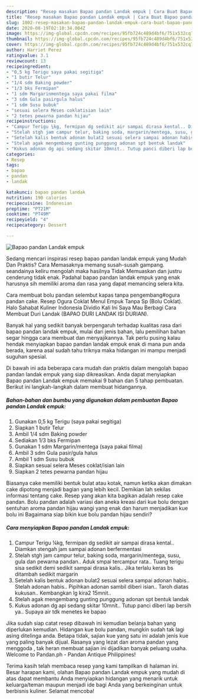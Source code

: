 ```yaml
---
description: "Resep masakan Bapao pandan Landak empuk | Cara Buat Bapao pandan Landak empuk Yang Mudah Dan Praktis"
title: "Resep masakan Bapao pandan Landak empuk | Cara Buat Bapao pandan Landak empuk Yang Mudah Dan Praktis"
slug: 1002-resep-masakan-bapao-pandan-landak-empuk-cara-buat-bapao-pandan-landak-empuk-yang-mudah-dan-praktis
date: 2020-08-19T02:10:34.004Z
image: https://img-global.cpcdn.com/recipes/95fb724c489d4bf6/751x532cq70/bapao-pandan-landak-empuk-foto-resep-utama.jpg
thumbnail: https://img-global.cpcdn.com/recipes/95fb724c489d4bf6/751x532cq70/bapao-pandan-landak-empuk-foto-resep-utama.jpg
cover: https://img-global.cpcdn.com/recipes/95fb724c489d4bf6/751x532cq70/bapao-pandan-landak-empuk-foto-resep-utama.jpg
author: Harriet Perez
ratingvalue: 3.1
reviewcount: 13
recipeingredient:
- "0,5 kg Terigu saya pakai segitiga"
- "1 butir Telur"
- "1/4 sdm Baking powder"
- "1/3 bks Fermipan"
- "1 sdm Margarinmentega saya pakai filma"
- "3 sdm Gula pasirgula halus"
- "1 sdm Susu bubuk"
- "sesuai selera Meses coklatisian lain"
- "2 tetes pewarna pandan hijau"
recipeinstructions:
- "Campur Terigu ¼kg, fermipan dg sedikit air sampai dirasa kental.. Diamkan stengah jam sampai adonan berfermentasi"
- "Stelah stgh jam campur telur, baking soda, margarin/mentega, susu, gula dan pewarna pandan.. Aduk smpai tercampur rata.. Tuang terigu sisa sedikit demi sedikit sampai dirasa kalis.. Jika terlalu keras bs ditambah sedikit margarin"
- "Setelah kalis bentuk adonan bulat2 sesuai selera sampai adonan habis.. Stelah adonan habis.. Pipihkan adonan sambil diberi isian.. Taroh diatas kukusan.. Kembangkan lg kira2 15mnit.."
- "Stelah agak mengembang gunting punggung adonan spt bentuk landak"
- "Kukus adonan dg api sedang skitar 10mnit.. Tutup panci diberi lap bersih ya.. Supaya air tdk menetes ke bapao"
categories:
- Resep
tags:
- bapao
- pandan
- landak

katakunci: bapao pandan landak 
nutrition: 190 calories
recipecuisine: Indonesian
preptime: "PT21M"
cooktime: "PT49M"
recipeyield: "4"
recipecategory: Dessert

---
```



![Bapao pandan Landak empuk](https://img-global.cpcdn.com/recipes/95fb724c489d4bf6/751x532cq70/bapao-pandan-landak-empuk-foto-resep-utama.jpg)

Sedang mencari inspirasi resep bapao pandan landak empuk yang Mudah Dan Praktis? Cara Memasaknya memang susah-susah gampang. seandainya keliru mengolah maka hasilnya Tidak Memuaskan dan justru cenderung tidak enak. Padahal bapao pandan landak empuk yang enak harusnya sih memiliki aroma dan rasa yang dapat memancing selera kita.

Cara membuat bolu pandan selembut kapas tanpa pengembang#ogura pandan cake. Resep Ogura Coklat Menul Empuk Tanpa Sp (Bolu Coklat). Halo Sahabat Kuliner Indonesia Dividio Kali Ini Saya Mau Berbagi Cara Membuat Duri Landak (BAPAO DURI LANDAK ISI DURIAN).

Banyak hal yang sedikit banyak berpengaruh terhadap kualitas rasa dari bapao pandan landak empuk, mulai dari jenis bahan, lalu pemilihan bahan segar hingga cara membuat dan menyajikannya. Tak perlu pusing kalau hendak menyiapkan bapao pandan landak empuk enak di mana pun anda berada, karena asal sudah tahu triknya maka hidangan ini mampu menjadi suguhan spesial.


Di bawah ini ada beberapa cara mudah dan praktis dalam mengolah bapao pandan landak empuk yang siap dikreasikan. Anda dapat menyiapkan Bapao pandan Landak empuk memakai 9 bahan dan 5 tahap pembuatan. Berikut ini langkah-langkah dalam membuat hidangannya.

<!--inarticleads1-->

##### Bahan-bahan dan bumbu yang digunakan dalam pembuatan Bapao pandan Landak empuk:

1. Gunakan 0,5 kg Terigu (saya pakai segitiga)
1. Siapkan 1 butir Telur
1. Ambil 1/4 sdm Baking powder
1. Sediakan 1/3 bks Fermipan
1. Gunakan 1 sdm Margarin/mentega (saya pakai filma)
1. Ambil 3 sdm Gula pasir/gula halus
1. Ambil 1 sdm Susu bubuk
1. Siapkan sesuai selera Meses coklat/isian lain
1. Siapkan 2 tetes pewarna pandan hijau


Biasanya cake memiliki bentuk bulat atau kotak, namun ketika akan dimakan cake dipotong menjadi bagian yang lebih kecil. Demikian lah sekilas informasi tentang cake. Resep yang akan kita bagikan adalah resep cake pandan. Bolu pandan adalah variasi dan aneka kreasi dari kue bolu dengan sentuhan aroma pandan hijau wangi yang enak dan harum menjadikan kue bolu ini Bagaimana siap bikin kue bolu pandan hijau sendiri? 

<!--inarticleads2-->

##### Cara menyiapkan Bapao pandan Landak empuk:

1. Campur Terigu ¼kg, fermipan dg sedikit air sampai dirasa kental.. Diamkan stengah jam sampai adonan berfermentasi
1. Stelah stgh jam campur telur, baking soda, margarin/mentega, susu, gula dan pewarna pandan.. Aduk smpai tercampur rata.. Tuang terigu sisa sedikit demi sedikit sampai dirasa kalis.. Jika terlalu keras bs ditambah sedikit margarin
1. Setelah kalis bentuk adonan bulat2 sesuai selera sampai adonan habis.. Stelah adonan habis.. Pipihkan adonan sambil diberi isian.. Taroh diatas kukusan.. Kembangkan lg kira2 15mnit..
1. Stelah agak mengembang gunting punggung adonan spt bentuk landak
1. Kukus adonan dg api sedang skitar 10mnit.. Tutup panci diberi lap bersih ya.. Supaya air tdk menetes ke bapao


Jika sudah siap catat resep dibawah ini kemudian belanja bahan yang diperlukan kemudian. Hidangan kue bolu pandan, mungkin sudah tak lagi asing ditelinga anda. Betapa tidak, sajian kue yang satu ini adalah jenis kue yang paling banyak dijual. Rasanya yang lezat dan aroma pandan yang menggoda , tak heran membuat sajian ini dijadikan banyak peluang usaha. Welcome to Pandan.ph - Pandan Antique Philippines! 

Terima kasih telah membaca resep yang kami tampilkan di halaman ini. Besar harapan kami, olahan Bapao pandan Landak empuk yang mudah di atas dapat membantu Anda menyiapkan hidangan yang menarik untuk keluarga/teman maupun menjadi ide bagi Anda yang berkeinginan untuk berbisnis kuliner. Selamat mencoba!
